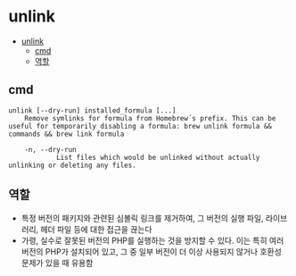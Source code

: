 # unlink

- [unlink](#unlink)
    - [cmd](#cmd)
    - [역할](#역할)

## cmd

```shell
unlink [--dry-run] installed_formula [...]
    Remove symlinks for formula from Homebrew´s prefix. This can be useful for temporarily disabling a formula: brew unlink formula && commands && brew link formula

    -n, --dry-run
            List files which would be unlinked without actually unlinking or deleting any files.
```

## 역할

- 특정 버전의 패키지와 관련된 심볼릭 링크를 제거하여, 그 버전의 실행 파일, 라이브러리, 헤더 파일 등에 대한 접근을 끊는다
- 가령, 실수로 잘못된 버전의 PHP를 실행하는 것을 방지할 수 있다. 이는 특히 여러 버전의 PHP가 설치되어 있고, 그 중 일부 버전이 더 이상 사용되지 않거나 호환성 문제가 있을 때 유용함
